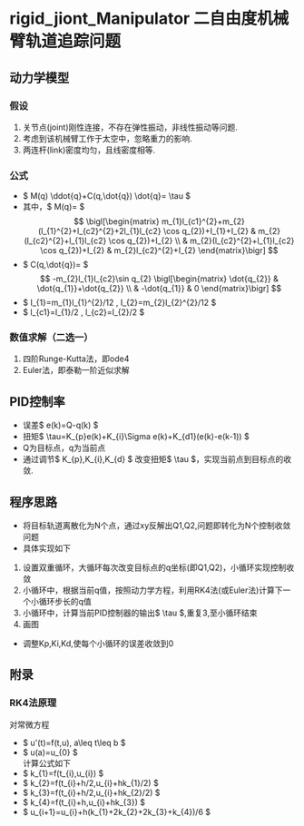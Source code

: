 # rigid_jiont_Manipulator 二自由度机械臂轨道追踪问题
## 动力学模型 
### 假设 
1. 关节点(joint)刚性连接，不存在弹性振动，非线性振动等问题. 
2. 考虑到该机械臂工作于太空中，忽略重力的影响. 
3. 两连杆(link)密度均匀，且线密度相等.
### 公式 
- $ M(q) \ddot{q}+C(q,\dot{q}) \dot{q}= \tau $ 
- 其中，$ M(q)= $ 
$$ 
\bigl[\begin{matrix}
m_{1}l_{c1}^{2}+m_{2}(l_{1}^{2}+l_{c2}^{2}+2l_{1}l_{c2} \cos q_{2})+I_{1}+I_{2} & m_{2}(l_{c2}^{2}+l_{1}l_{c2} \cos q_{2})+I_{2} 
\\ &
m_{2}(l_{c2}^{2}+l_{1}l_{c2} \cos q_{2})+I_{2} & m_{2}l_{c2}^{2}+I_{2} 
\end{matrix}\bigr] 
$$ 
- $ C(q,\dot{q})=  $ 
$$
-m_{2}l_{1}l_{c2}\sin q_{2}
\bigl[\begin{matrix}
\dot{q_{2}} & \dot{q_{1}}+\dot{q_{2}} \\ & -\dot{q_{1}} & 0
\end{matrix}\bigr] 
$$
- $ I_{1}=m_{1}l_{1}^{2}/12 , I_{2}=m_{2}l_{2}^{2}/12 $
- $ l_{c1}=l_{1}/2 , l_{c2}=l_{2}/2 $
### 数值求解（二选一）
1. 四阶Runge-Kutta法，即ode4
2. Euler法，即泰勒一阶近似求解
## PID控制率 
- 误差$ e(k)=Q-q(k) $
- 扭矩$ \tau=K_{p}e(k)+K_{i}\Sigma e(k)+K_{d1}(e(k)-e(k-1)) $
- Q为目标点，q为当前点
- 通过调节$ K_{p},K_{i},K_{d} $ 改变扭矩$ \tau $，实现当前点到目标点的收敛.
## 程序思路
- 将目标轨道离散化为N个点，通过xy反解出Q1,Q2,问题即转化为N个控制收敛问题
- 具体实现如下
1. 设置双重循环，大循环每次改变目标点的q坐标(即Q1,Q2)，小循环实现控制收敛
2. 小循环中，根据当前q值，按照动力学方程，利用RK4法(或Euler法)计算下一个小循环步长的q值
3. 小循环中，计算当前PID控制器的输出$ \tau $,重复3,至小循环结束
4. 画图 
- 调整Kp,Ki,Kd,使每个小循环的误差收敛到0 
## 附录 
### RK4法原理 
对常微方程 
- $ u'(t)=f(t,u), a\leq t\leq b $ 
- $ u(a)=u_{0} $  
计算公式如下  
- $ k_{1}=f(t_{i},u_{i}) $ 
- $ k_{2}=f(t_{i}+h/2,u_{i}+hk_{1}/2) $ 
- $ k_{3}=f(t_{i}+h/2,u_{i}+hk_{2}/2) $ 
- $ k_{4}=f(t_{i}+h,u_{i}+hk_{3}) $ 
- $ u_{i+1}=u_{i}+h(k_{1}+2k_{2}+2k_{3}+k_{4})/6 $ 

